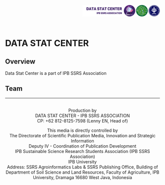 <img src="https://github.com/datastat-ssrs/.github/blob/4b8fe9ff021baed0e99665ed846f6411e24e6735/Admin/DataStat-SSRS-ipb_Kanan.png" alt="Data Stat Center" title="Data Stat Center" width="50%" align="right"/>
<br />
<br />
<br />
<br />

# DATA STAT CENTER
## Overview
Data Stat Center is a part of IPB SSRS Association

## Team


________________________________________________________________________________________________________________________________________________________

<p align="center">
 <br /> Production by
 <br /> DATA STAT CENTER - IPB SSRS ASSOCIATION 
 <br /> CP: +62 812-8125-7598 (Lenny EN, Head of)
  </p>
<p align="center">
 This media is directly controlled by 
 <br /> The Directorate of Scientific Publication Media, Innovation and Strategic Information
 <br /> Deputy IV - Coordination of Publication Development 
 <br /> IPB Sustainable Science Research Students Association (IPB SSRS Association)
 <br /> IPB University
 <br /> Address: SSRS Agroinformatics Labs & SSRS Publishing Office, Building of Department of Soil Science and Land Resources, Faculty of Agriculture, IPB University, Dramaga 16680 West Java, Indonesia
 </p>

